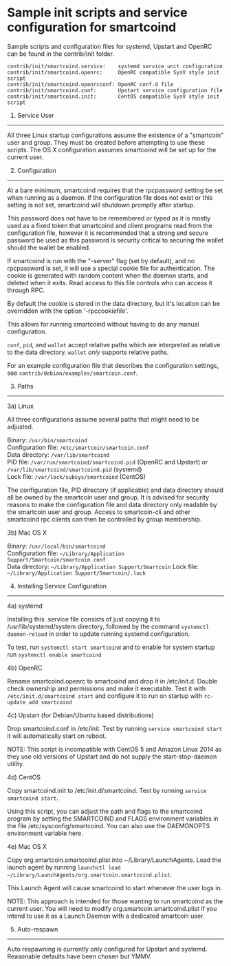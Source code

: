 Sample init scripts and service configuration for smartcoind
==========================================================

Sample scripts and configuration files for systemd, Upstart and OpenRC
can be found in the contrib/init folder.

    contrib/init/smartcoind.service:    systemd service unit configuration
    contrib/init/smartcoind.openrc:     OpenRC compatible SysV style init script
    contrib/init/smartcoind.openrcconf: OpenRC conf.d file
    contrib/init/smartcoind.conf:       Upstart service configuration file
    contrib/init/smartcoind.init:       CentOS compatible SysV style init script

1. Service User
---------------------------------

All three Linux startup configurations assume the existence of a "smartcoin" user
and group.  They must be created before attempting to use these scripts.
The OS X configuration assumes smartcoind will be set up for the current user.

2. Configuration
---------------------------------

At a bare minimum, smartcoind requires that the rpcpassword setting be set
when running as a daemon.  If the configuration file does not exist or this
setting is not set, smartcoind will shutdown promptly after startup.

This password does not have to be remembered or typed as it is mostly used
as a fixed token that smartcoind and client programs read from the configuration
file, however it is recommended that a strong and secure password be used
as this password is security critical to securing the wallet should the
wallet be enabled.

If smartcoind is run with the "-server" flag (set by default), and no rpcpassword is set,
it will use a special cookie file for authentication. The cookie is generated with random
content when the daemon starts, and deleted when it exits. Read access to this file
controls who can access it through RPC.

By default the cookie is stored in the data directory, but it's location can be overridden
with the option '-rpccookiefile'.

This allows for running smartcoind without having to do any manual configuration.

`conf`, `pid`, and `wallet` accept relative paths which are interpreted as
relative to the data directory. `wallet` *only* supports relative paths.

For an example configuration file that describes the configuration settings,
see `contrib/debian/examples/smartcoin.conf`.

3. Paths
---------------------------------

3a) Linux

All three configurations assume several paths that might need to be adjusted.

Binary:              `/usr/bin/smartcoind`  
Configuration file:  `/etc/smartcoin/smartcoin.conf`  
Data directory:      `/var/lib/smartcoind`  
PID file:            `/var/run/smartcoind/smartcoind.pid` (OpenRC and Upstart) or `/var/lib/smartcoind/smartcoind.pid` (systemd)  
Lock file:           `/var/lock/subsys/smartcoind` (CentOS)  

The configuration file, PID directory (if applicable) and data directory
should all be owned by the smartcoin user and group.  It is advised for security
reasons to make the configuration file and data directory only readable by the
smartcoin user and group.  Access to smartcoin-cli and other smartcoind rpc clients
can then be controlled by group membership.

3b) Mac OS X

Binary:              `/usr/local/bin/smartcoind`  
Configuration file:  `~/Library/Application Support/Smartcoin/smartcoin.conf`  
Data directory:      `~/Library/Application Support/Smartcoin`
Lock file:           `~/Library/Application Support/Smartcoin/.lock`

4. Installing Service Configuration
-----------------------------------

4a) systemd

Installing this .service file consists of just copying it to
/usr/lib/systemd/system directory, followed by the command
`systemctl daemon-reload` in order to update running systemd configuration.

To test, run `systemctl start smartcoind` and to enable for system startup run
`systemctl enable smartcoind`

4b) OpenRC

Rename smartcoind.openrc to smartcoind and drop it in /etc/init.d.  Double
check ownership and permissions and make it executable.  Test it with
`/etc/init.d/smartcoind start` and configure it to run on startup with
`rc-update add smartcoind`

4c) Upstart (for Debian/Ubuntu based distributions)

Drop smartcoind.conf in /etc/init.  Test by running `service smartcoind start`
it will automatically start on reboot.

NOTE: This script is incompatible with CentOS 5 and Amazon Linux 2014 as they
use old versions of Upstart and do not supply the start-stop-daemon utility.

4d) CentOS

Copy smartcoind.init to /etc/init.d/smartcoind. Test by running `service smartcoind start`.

Using this script, you can adjust the path and flags to the smartcoind program by
setting the SMARTCOIND and FLAGS environment variables in the file
/etc/sysconfig/smartcoind. You can also use the DAEMONOPTS environment variable here.

4e) Mac OS X

Copy org.smartcoin.smartcoind.plist into ~/Library/LaunchAgents. Load the launch agent by
running `launchctl load ~/Library/LaunchAgents/org.smartcoin.smartcoind.plist`.

This Launch Agent will cause smartcoind to start whenever the user logs in.

NOTE: This approach is intended for those wanting to run smartcoind as the current user.
You will need to modify org.smartcoin.smartcoind.plist if you intend to use it as a
Launch Daemon with a dedicated smartcoin user.

5. Auto-respawn
-----------------------------------

Auto respawning is currently only configured for Upstart and systemd.
Reasonable defaults have been chosen but YMMV.

